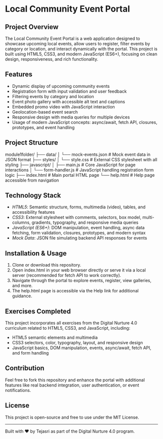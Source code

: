 # Local Community Event Portal

## Project Overview
The Local Community Event Portal is a web application designed to showcase upcoming local events, allow users to register, filter events by category or location, and interact dynamically with the portal. This project is built using HTML5, CSS3, and modern JavaScript (ES6+), focusing on clean design, responsiveness, and rich functionality.

## Features
- Dynamic display of upcoming community events
- Registration form with input validation and user feedback
- Filtering events by category and location
- Event photo gallery with accessible alt text and captions
- Embedded promo video with JavaScript interaction
- Geolocation-based event search
- Responsive design with media queries for multiple devices
- Usage of modern JavaScript concepts: async/await, fetch API, closures, prototypes, and event handling

## Project Structure

module1folder/
├── data/
│   └── mock-events.json       # Mock event data in JSON format
├── styles/
│   └── style.css              # External CSS stylesheet with all styling
├── javascript/
│   ├── main.js                # Core JavaScript for page interactions
│   └── form-handler.js        # JavaScript handling registration form logic
├── index.html                 # Main portal HTML page
└── help.html                  # Help page accessible from navigation


## Technology Stack
- *HTML5*: Semantic structure, forms, multimedia (video), tables, and accessibility features
- *CSS3*: External stylesheet with comments, selectors, box model, multi-columns, gradients, typography, and responsive media queries
- *JavaScript (ES6+)*: DOM manipulation, event handling, async data fetching, form validation, closures, prototypes, and modern syntax
- *Mock Data*: JSON file simulating backend API responses for events

## Installation & Usage
1. Clone or download this repository.
2. Open index.html in your web browser directly or serve it via a local server (recommended for fetch API to work correctly).
3. Navigate through the portal to explore events, register, view galleries, and more.
4. The help.html page is accessible via the Help link for additional guidance.

## Exercises Completed
This project incorporates all exercises from the Digital Nurture 4.0 curriculum related to HTML5, CSS3, and JavaScript, including:

- HTML5 semantic elements and multimedia
- CSS3 selectors, color, typography, layout, and responsive design
- JavaScript basics, DOM manipulation, events, async/await, fetch API, and form handling

## Contribution
Feel free to fork this repository and enhance the portal with additional features like real backend integration, user authentication, or event notifications.

## License
This project is open-source and free to use under the MIT License.

---

Built with ❤ by Tejasri as part of the Digital Nurture 4.0 program.
